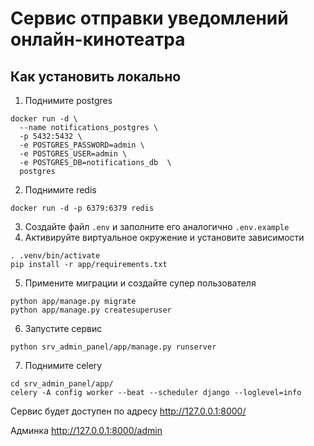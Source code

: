 # Сервис отправки уведомлений онлайн-кинотеатра
## Как установить локально
1. Поднимите postgres
```
docker run -d \
  --name notifications_postgres \
  -p 5432:5432 \
  -e POSTGRES_PASSWORD=admin \
  -e POSTGRES_USER=admin \
  -e POSTGRES_DB=notifications_db  \
  postgres
```
2. Поднимите redis
```
docker run -d -p 6379:6379 redis
```
3. Создайте файл `.env` и заполните его аналогично `.env.example`
4. Активируйте виртуальное окружение и установите зависимости
```
. .venv/bin/activate
pip install -r app/requirements.txt
```
5. Примените миграции и создайте супер пользователя
```
python app/manage.py migrate
python app/manage.py createsuperuser
```
6. Запустите сервис
```
python srv_admin_panel/app/manage.py runserver
```
7. Поднимите celery
```
cd srv_admin_panel/app/
celery -A config worker --beat --scheduler django --loglevel=info
```

Сервис будет доступен по адресу http://127.0.0.1:8000/

Админка http://127.0.0.1:8000/admin
